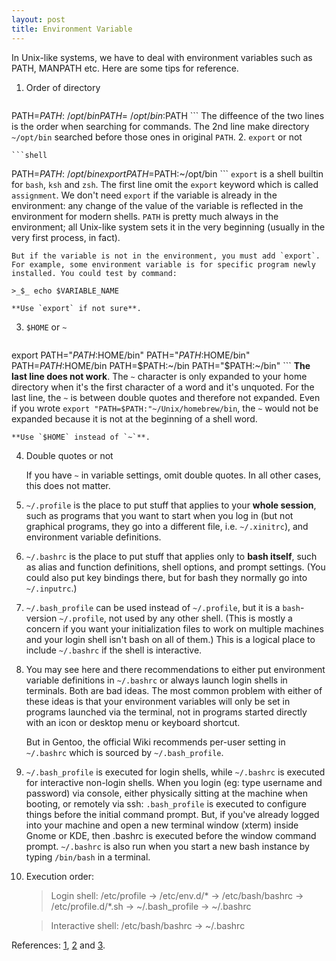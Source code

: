 ```yaml
---
layout: post
title: Environment Variable
---
```

In Unix-like systems, we have to deal with environment variables such as PATH, MANPATH etc. Here are some tips for reference.

1. Order of directory

    ```shell
PATH=$PATH:~/opt/bin
PATH=~/opt/bin:$PATH
    ```
    The diffeence of the two lines is the order when searching for commands. The 2nd line make directory `~/opt/bin` searched before those ones in original `PATH`.
2. `export` or not

    ```shell
PATH=$PATH:~/opt/bin
export PATH=$PATH:~/opt/bin
    ```
    `export` is a shell builtin for `bash`, `ksh` and `zsh`.  The first line omit the `export` keyword which is called `assignment`. We don't need `export` if the variable is already in the environment: any change of the value of the variable is reflected in the environment for modern shells. `PATH` is pretty much always in the environment; all Unix-like system sets it in the very beginning (usually in the very first process, in fact).

    But if the variable is not in the environment, you must add `export`. For example, some environment variable is for specific program newly installed. You could test by command:

    >_$_ echo $VARIABLE_NAME

    **Use `export` if not sure**.
    
3. `$HOME` or `~`

    ```shell
export  PATH="$PATH:$HOME/bin"
PATH="$PATH:$HOME/bin"
PATH=$PATH:$HOME/bin
PATH=$PATH:~/bin
PATH="$PATH:~/bin"
    ```
    **The last line does not work**. The `~` character is only expanded to your home directory when it's the first character of a word and it's unquoted. For the last line, the `~` is between double quotes and therefore not expanded. Even if you wrote `export "PATH=$PATH:"~/Unix/homebrew/bin`, the `~` would not be expanded because it is not at the beginning of a shell word.

    **Use `$HOME` instead of `~`**.
4. Double quotes or not

    If you have `~` in variable settings, omit double quotes. In all other cases, this does not matter.
5. `~/.profile` is the place to put stuff that applies to your **whole session**, such as programs that you want to start when you log in (but not graphical programs, they go into a different file, i.e. `~/.xinitrc`), and environment variable definitions.
6. `~/.bashrc` is the place to put stuff that applies only to **bash itself**, such as alias and function definitions, shell options, and prompt settings. (You could also put key bindings there, but for bash they normally go into `~/.inputrc`.)
7. `~/.bash_profile` can be used instead of `~/.profile`, but it is a `bash`-version `~/.profile`, not used by any other shell. (This is mostly a concern if you want your initialization files to work on multiple machines and your login shell isn't bash on all of them.) This is a logical place to include `~/.bashrc` if the shell is interactive.
8. You may see here and there recommendations to either put environment variable definitions in `~/.bashrc` or always launch login shells in terminals. Both are bad ideas. The most common problem with either of these ideas is that your environment variables will only be set in programs launched via the terminal, not in programs started directly with an icon or desktop menu or keyboard shortcut.

    But in Gentoo, the official Wiki recommends per-user setting in `~/.bashrc` which is sourced by `~/.bash_profile`.
9. `~/.bash_profile` is executed for login shells, while `~/.bashrc` is executed for interactive non-login shells. When you login (eg: type username and password) via console, either physically sitting at the machine when booting, or remotely via ssh: `.bash_profile` is executed to configure things before the initial command prompt. But, if you've already logged into your machine and open a new terminal window (xterm) inside Gnome or KDE, then .bashrc is executed before the window command prompt. `~/.bashrc` is also run when you start a new bash instance by typing `/bin/bash` in a terminal.
10. Execution order:

    >Login shell: /etc/profile -> /etc/env.d/* -> /etc/bash/bashrc -> /etc/profile.d/*.sh -> ~/.bash_profile -> ~/.bashrc

    >Interactive shell: /etc/bash/bashrc -> ~/.bashrc

References: [1], [2] and [3].


[1]:http://unix.stackexchange.com/a/26059
[2]:http://superuser.com/a/183980
[3]:http://unix.stackexchange.com/a/25704
